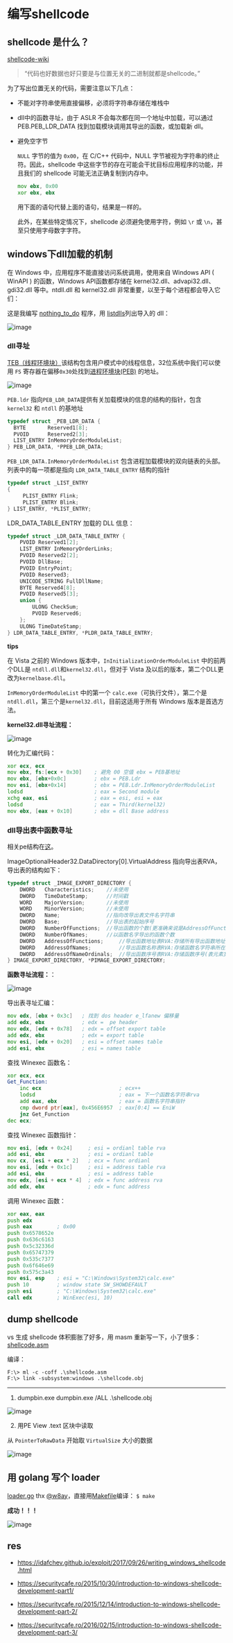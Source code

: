 # 编写shellcode

## shellcode 是什么？
[shellcode-wiki](https://en.wikipedia.org/wiki/Shellcode)

> “代码也好数据也好只要是与位置无关的二进制就都是shellcode。”

为了写出位置无关的代码，需要注意以下几点：
- 不能对字符串使用直接偏移，必须将字符串存储在堆栈中
- dll中的函数寻址，由于 ASLR 不会每次都在同一个地址中加载，可以通过 PEB.PEB_LDR_DATA 找到加载模块调用其导出的函数，或加载新 dll。
- 避免空字节
     
     `NULL` 字节的值为 `0x00`，在 C/C++ 代码中，NULL 字节被视为字符串的终止符。因此，shellcode 中这些字节的存在可能会干扰目标应用程序的功能，并且我们的 shellcode 可能无法正确复制到内存中。

     ```asm
     mov ebx, 0x00
     xor ebx, ebx
     ```
     用下面的语句代替上面的语句，结果是一样的。
     
     此外，在某些特定情况下，shellcode 必须避免使用字符，例如 `\r` 或 `\n`，甚至只使用字母数字字符。


## windows下dll加载的机制

在 Windows 中，应用程序不能直接访问系统调用，使用来自 Windows API ( WinAPI ) 的函数，Windows API函数都存储在 kernel32.dll、advapi32.dll、gdi32.dll 等中。ntdll.dll 和 kernel32.dll 非常重要，以至于每个进程都会导入它们：

这是我编写 [nothing_to_do](./nothing_to_do.cpp) 程序，用 [listdlls](https://docs.microsoft.com/en-us/sysinternals/downloads/listdlls)列出导入的 dll：


![image](https://user-images.githubusercontent.com/26270009/128963802-891275c3-c4ef-4ec6-ad86-1c6caf070772.png)


### dll寻址

[TEB（线程环境块）](https://en.wikipedia.org/wiki/Win32_Thread_Information_Block)该结构包含用户模式中的线程信息，32位系统中我们可以使用 `FS` 寄存器在偏移`0x30`处找到[进程环境块(PEB)](https://en.wikipedia.org/wiki/Process_Environment_Block) 的地址。

![image](https://user-images.githubusercontent.com/26270009/129133383-a0eb435d-9137-469d-bf59-66016c68b799.png)

`PEB.ldr` 指向`PEB_LDR_DATA`提供有关加载模块的信息的结构的指针，包含`kernel32` 和 `ntdll` 的基地址

```c++
typedef struct _PEB_LDR_DATA {
  BYTE       Reserved1[8];
  PVOID      Reserved2[3];
  LIST_ENTRY InMemoryOrderModuleList;
} PEB_LDR_DATA, *PPEB_LDR_DATA;
```

`PEB_LDR_DATA.InMemoryOrderModuleList` 包含进程加载模块的双向链表的头部。列表中的每一项都是指向 `LDR_DATA_TABLE_ENTRY` 结构的指针

```c++
typedef struct _LIST_ENTRY
{
     PLIST_ENTRY Flink;
     PLIST_ENTRY Blink;
} LIST_ENTRY, *PLIST_ENTRY;
```

LDR_DATA_TABLE_ENTRY 加载的 DLL 信息：

```c++
typedef struct _LDR_DATA_TABLE_ENTRY {
    PVOID Reserved1[2];
    LIST_ENTRY InMemoryOrderLinks;
    PVOID Reserved2[2];
    PVOID DllBase;
    PVOID EntryPoint;
    PVOID Reserved3;
    UNICODE_STRING FullDllName;
    BYTE Reserved4[8];
    PVOID Reserved5[3];
    union {
        ULONG CheckSum;
        PVOID Reserved6;
    };
    ULONG TimeDateStamp;
} LDR_DATA_TABLE_ENTRY, *PLDR_DATA_TABLE_ENTRY;
```

**tips**

在 Vista 之前的 Windows 版本中，`InInitializationOrderModuleList` 中的前两个DLL是 `ntdll.dll`和`kernel32.dll`，但对于 Vista 及以后的版本，第二个DLL更改为`kernelbase.dll`。

`InMemoryOrderModuleList` 中的第一个 `calc.exe`（可执行文件），第二个是`ntdll.dll`，第三个是`kernel32.dll`，目前这适用于所有 Windows 版本是首选方法。

**kernel32.dll寻址流程：**

![image](https://user-images.githubusercontent.com/26270009/129302443-14a22825-2554-4aec-b8e1-6aa52c9cd535.png)

转化为汇编代码：
```asm
xor ecx, ecx
mov ebx, fs:[ecx + 0x30]    ; 避免 00 空值 ebx = PEB基地址
mov ebx, [ebx+0x0c]         ; ebx = PEB.Ldr
mov esi, [ebx+0x14]         ; ebx = PEB.Ldr.InMemoryOrderModuleList
lodsd                       ; eax = Second module
xchg eax, esi               ; eax = esi, esi = eax
lodsd                       ; eax = Third(kernel32)
mov ebx, [eax + 0x10]       ; ebx = dll Base address
```

### dll导出表中函数寻址
相关pe结构在[这](../pe-demo)。

ImageOptionalHeader32.DataDirectory[0].VirtualAddress 指向导出表RVA，导出表的结构如下：
```c++
typedef struct _IMAGE_EXPORT_DIRECTORY {
    DWORD   Characteristics;    //未使用
    DWORD   TimeDateStamp;      //时间戳
    WORD    MajorVersion;       //未使用
    WORD    MinorVersion;       //未使用
    DWORD   Name;               //指向改导出表文件名字符串
    DWORD   Base;               //导出表的起始序号
    DWORD   NumberOfFunctions;  //导出函数的个数(更准确来说是AddressOfFunctions的元素数，而不是函数个数)
    DWORD   NumberOfNames;      //以函数名字导出的函数个数
    DWORD   AddressOfFunctions;     //导出函数地址表RVA:存储所有导出函数地址(表元素宽度为4，总大小NumberOfFunctions * 4)
    DWORD   AddressOfNames;         //导出函数名称表RVA:存储函数名字符串所在的地址(表元素宽度为4，总大小为NumberOfNames * 4)
    DWORD   AddressOfNameOrdinals;  //导出函数序号表RVA:存储函数序号(表元素宽度为2，总大小为NumberOfNames * 2)
} IMAGE_EXPORT_DIRECTORY, *PIMAGE_EXPORT_DIRECTORY;
```

**函数寻址流程：**：

![image](https://user-images.githubusercontent.com/26270009/128981444-7acf1ed2-50dc-4e12-bf2b-3d571be41a41.png)


导出表寻址汇编：

```asm
mov edx, [ebx + 0x3c]   ; 找到 dos header e_lfanew 偏移量
add edx, ebx            ; edx =  pe header
mov edx, [edx + 0x78]   ; edx = offset export table
add edx, ebx            ; edx = export table
mov esi, [edx + 0x20]   ; esi = offset names table
add esi, ebx            ; esi = names table
```

查找 Winexec 函数名：

```asm
xor ecx, ecx
Get_Function:
    inc ecx                         ; ecx++
    lodsd                           ; eax = 下一个函数名字符串rva
    add eax, ebx                    ; eax = 函数名字符串指针
    cmp dword ptr[eax], 0x456E6957  ; eax[0:4] == EniW
    jnz Get_Function
dec ecx;
```

查找 Winexec 函数指针：

```asm
mov esi, [edx + 0x24]     ; esi = ordianl table rva
add esi, ebx              ; esi = ordianl table
mov cx, [esi + ecx * 2]   ; ecx = func ordianl
mov esi, [edx + 0x1c]     ; esi = address table rva
add esi, ebx              ; esi = address table
mov edx, [esi + ecx * 4]  ; edx = func address rva
add edx, ebx              ; edx = func address
```

调用 Winexec 函数：
```asm
xor eax, eax
push edx
push eax        ; 0x00
push 0x6578652e
push 0x636c6163
push 0x5c32336d
push 0x65747379
push 0x535c7377
push 0x6f646e69
push 0x575c3a43
mov esi, esp    ; esi = "C:\Windows\System32\calc.exe"
push 10         ; window state SW_SHOWDEFAULT
push esi        ; "C:\Windows\System32\calc.exe"
call edx        ; WinExec(esi, 10)
```

## dump shellcode

vs 生成 shellcode 体积膨胀了好多，用 masm 重新写一下，小了很多：[shellcode.asm](./shellcode.asm)

编译：
```
F:\> ml -c -coff .\shellcode.asm
F:\> link -subsystem:windows .\shellcode.obj
```
---

1. dumpbin.exe
dumpbin.exe /ALL .\shellcode.obj

![image](https://user-images.githubusercontent.com/26270009/129534584-09f97d3f-f576-4a10-8f7d-14d2f0fd801d.png)

2. 用PE View .text 区块中读取

从 `PointerToRawData` 开始取 `VirtualSize` 大小的数据

![image](https://user-images.githubusercontent.com/26270009/129534764-43b61379-10e9-414d-8877-28d32f31904b.png)


## 用 golang 写个 loader

[loader.go](./loader.go) thx [@w8ay](https://github.com/boy-hack)，直接用[Makefile](./Makefile)编译： `$ make`

**成功！！！**

![image](https://user-images.githubusercontent.com/26270009/129661556-c8c72b49-de5b-47e8-87df-18d5302f018f.png)


## res
- https://idafchev.github.io/exploit/2017/09/26/writing_windows_shellcode.html

- https://securitycafe.ro/2015/10/30/introduction-to-windows-shellcode-development-part1/
- https://securitycafe.ro/2015/12/14/introduction-to-windows-shellcode-development-part-2/
- https://securitycafe.ro/2016/02/15/introduction-to-windows-shellcode-development-part-3/